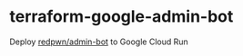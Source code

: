 # terraform-google-admin-bot

Deploy [redpwn/admin-bot](https://github.com/redpwn/admin-bot) to Google Cloud Run

